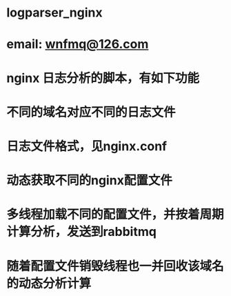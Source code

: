 # logparser_nginx
# 
# email: wnfmq@126.com 
# nginx 日志分析的脚本，有如下功能
# 不同的域名对应不同的日志文件
# 日志文件格式，见nginx.conf
# 动态获取不同的nginx配置文件
# 多线程加载不同的配置文件，并按着周期计算分析，发送到rabbitmq
# 随着配置文件销毁线程也一并回收该域名的动态分析计算
# 
